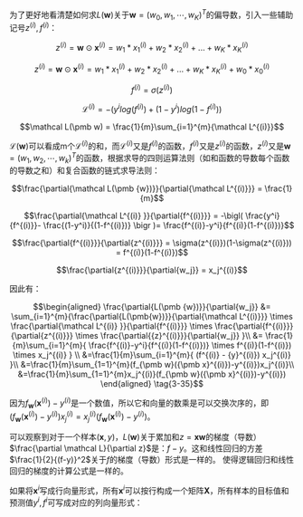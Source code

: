 
为了更好地看清楚如何求$L(\pmb w)$关于$\pmb w  =(w_0,w_1,\cdots, w_K)^T$的偏导数，引入一些辅助记号$z^{(i)},f^{(i)}$：

$$z^{(i)} = \pmb w \odot \pmb x^{(i)}= w_1 * x_1^{(i)}+w_2 * x_2^{(i)} +...+w_K * x_K^{(i)}$$

$$z^{(i)} = \pmb w \odot \pmb x^{(i)}= w_1 * x_1^{(i)}+w_2*x_2^{(i)} +...+w_K*x_K^{(i)}+w_0*x_0^{(i)}$$

$$f^{(i)} =\sigma(z^{(i)})$$

$$\mathcal L^{(i)} = -\bigl(y^i log(f^{(i)}) +(1-y^i) log(1-f^{(i)})\bigr)$$

$$\mathcal L(\pmb w) = \frac{1}{m}\sum_{i=1}^{m}{\mathcal L^{(i)}}$$ 

$\mathcal L(\pmb w)$可以看成m个${\mathcal L^{(i)}}$的和，而$\mathcal L^{(i)}$又是$f^{(i)}$的函数，$f^{(i)}$又是$z^{(i)}$的函数，$z^{(i)}$又是$\pmb w = (w_1,w_2, \cdots,w_k)^T$的函数，根据求导的四则运算法则（如和函数的导数每个函数的导数之和）和复合函数的链式求导法则：

$$\frac{\partial{\mathcal L(\pmb {w})}}{\partial{\mathcal L^{(i)}}} = \frac{1}{m}$$ 

$$\frac{\partial{\mathcal L^{(i)} }}{\partial{f^{(i)}}} = -\bigl( \frac{y^i}{f^{(i)}}- \frac{(1-y^i)}{(1-f^{(i)})} \bigr )= \frac{f^{(i)}-y^i}{f^{(i)}(1-f^{(i)})}$$

$$\frac{\partial{f^{(i)}}}{\partial{z^{(i)}}} = \sigma(z^{(i)})(1-\sigma(z^{(i)})) = f^{(i)}(1-f^{(i)})$$


$$\frac{\partial{z^{(i)}}}{\partial{w_j}} = x_j^{(i)}$$

因此有：

$$\begin{aligned}
\frac{\partial{L(\pmb {w})}}{\partial{w_j}} &= \sum_{i=1}^{m}{\frac{\partial{L(\pmb{w})}}{\partial{\mathcal L^{(i)}}} \times \frac{\partial{\mathcal L^{(i)} }}{\partial{f^{(i)}}} \times  \frac{\partial{f^{(i)}}}{\partial{z^{(i)}}} \times \frac{\partial{{z}^{(i)}}}{\partial{w_j}} }\\ &= \frac{1}{m}\sum_{i=1}^{m}{ \frac{f^{(i)}-y^i}{f^{(i)}(1-f^{(i)})} \times  f^{(i)}(1-f^{(i)})  \times x_j^{(i)} } \\
&=\frac{1}{m}\sum_{i=1}^{m}{ (f^{(i)} - {y}^{(i)}) x_j^{(i)} }\\
&=\frac{1}{m}\sum_{1=1}^{m}(f_{\pmb w}({\pmb x}^{(i)})-y^{(i)})x_j^{(i)}\\
&=\frac{1}{m}\sum_{1=1}^{m}x_j^{(i)}(f_{\pmb w}({\pmb x}^{(i)})-y^{(i)})
\end{aligned} \tag{3-35}$$

因为$f_{\pmb w}({\pmb x}^{(i)})-y^{(i)}$是一个数值，所以它和向量的数乘是可以交换次序的，即$(f_{\pmb w}({\pmb x}^{(i)})-y^{(i)})x_j^{(i)} = x_j^{(i)}(f_{\pmb w}({\pmb x}^{(i)})-y^{(i)})$。


可以观察到对于一个样本($\pmb x,y$)，$L(\pmb w)$关于累加和$z=\pmb x \pmb w$的梯度（导数）$\frac{\partial \mathcal L}{\partial z}$是：$f-y$。这和线性回归的方差 $\frac{1}{2}{(f-y)}^2$关于$f$的梯度（导数）形式是一样的。 使得逻辑回归和线性回归的梯度的计算公式是一样的。

如果将${\pmb x}^i$写成行向量形式，所有${\pmb x}^i$可以按行构成一个矩阵$\pmb X$，所有样本的目标值和预测值${y}^i,{f}^i$可写成对应的列向量形式：
